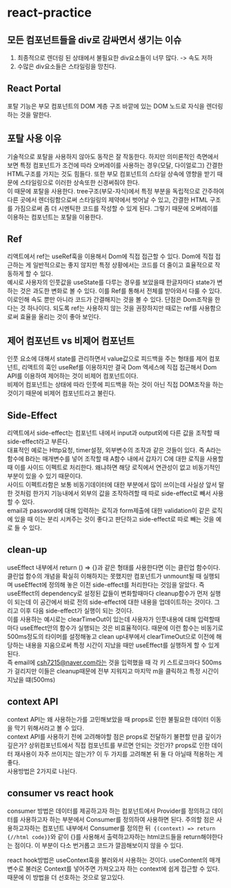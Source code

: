 # react-practice

모든 컴포넌트들을 div로 감싸면서 생기는 이슈
-----
1. 최종적으로 렌더링 된 상태에서 불필요한 div요소들이 너무 많다. -> 속도 저하
2. 수많은 div요소들은 스타일링을 망친다.


React Portal
----
포탈 기능은 부모 컴포넌트의 DOM 계층 구조 바깥에 있는 DOM 노드로 자식을 렌더링하는 것을 말한다.

포탈 사용 이유
----
기술적으로 포탈을 사용하지 않아도 동작은 잘 작동한다. 하지만 의미론적인 측면에서 보면 특정 컴포넌트가 조건에 따라 오버레이를 사용하는 경우(모달, 다이얼로그) 간결한 HTML구조를 가지는 것도 힘들다. 또한 부모 컴포넌트의 스타일 상속에 영향을 받기 때문에 스타일링으로 이러한 상속또한 신경써줘야 한다.     
이 때문에 포탈을 사용한다. tree구조(부모-자식)에서 특정 부분을 독립적으로 간주하여 다른 곳에서 렌더링함으로써 스타일링의 제약에서 벗어날 수 있고, 간결한 HTML 구조를 가짐으로써 좀 더 시멘틱한 코드를 작성할 수 있게 된다. 그렇기 때문에 오버레이를 이용하는 컴포넌트는 포탈을 이용한다.


Ref
----
리액트에서 ref는 useRef훅을 이용해서 Dom에 직접 접근할 수 있다. Dom에 직접 접근하는 게 일반적으로는 좋지 않지만 특정 상황에서는 코드를 더 줄이고 효율적으로 작동하게 할 수 있다.   
예시로 사용자의 인풋값을 useState를 다루는 경우를 보았을때 한글자마다 state가 변하는 것은 과도한 변화로 볼 수 있다. 이를 Ref를 통해서 전체를 받아와서 다룰 수 있다.   
이로인해 속도 뿐만 아니라 코드가 간결해지는 것을 볼 수 있다. 단점은 Dom조작을 한다는 것 하나이다. 되도록 ref는 사용하지 않는 것을 권장하지만 때로는 ref를 사용함으로써 효율을 올리는 것이 좋아 보인다.

제어 컴포넌트 vs 비제어 컴포넌트
-----
인풋 요소에 대해서 state를 관리하면서 value값으로 피드백을 주는 형태를 제어 컴포넌트, 리액트의 훅인 useRef를 이용하지만 결국 Dom 엑세스에 직접 접근해서 Dom API를 이용하여 제어하는 것이 비제어 컴포넌트이다.    
비제어 컴포넌트는 상태에 따라 인풋에 피드백을 하는 것이 아닌 직접 DOM조작을 하는 것이기 때문에 비제어 컴포넌트라고 불린다.

Side-Effect
-----
리액트에서 side-effect는 컴포넌트 내에서 input과 output외에 다른 값을 조작할 때 side-effect라고 부른다.     
대표적인 예로는 Http요청, timer설정, 외부변수의 조작과 같은 것들이 있다.    즉 A라는 함수에 B라는 매개변수를 넣어 조작할 때 A함수 내에서 갑자기 C에 대한 로직을 사용할 때 이를 사이드 이펙트로 처리한다. 왜냐하면 해당 로직에서 연관성이 없고 비동기적인 부분이 있을 수 있기 때문이다.     
사이드 이펙트라함은 보통 비동기데이터에 대한 부분에서 많이 쓰이는데 사실상 앞서 말한 것처럼 한가지 기능내에서 외부의 값을 조작하려할 때 따로 side-effect로 빼서 사용할 수 있다.   
email과 password에 대해 입력하는 로직과 form제출에 대한 validation이 같은 로직에 있을 때 이는 분리 시켜주는 것이 좋다고 판단하고 side-effect로 따로 빼는 것을 예로 들 수 있다.   


clean-up
-----
useEffect 내부에서 return () => {}과 같은 형태를 사용한다면 이는 클린업 함수이다. 클린업 함수의 개념을 확실히 이해하지는 못했지만 컴포넌트가 unmount될 때 실행되며 useEffect에 정의해 놓은 이전 side-effect를 처리한다는 것임을 알았다. 즉 useEffect의 dependency로 설정된 값들이 변화할때마다 cleanup함수가 먼저 실행이 되는데 이 공간에서 바로 전의 side-effect에 대한 내용을 업데이트하는 것이다. 그리고 이후 다음 side-effect가 실행이 되는 것이다.    
이를 사용하는 예시로는 clearTimeOut이 있는데 사용자가 인풋내용에 대해 입력할때마다 useEffect안의 함수가 실행되는 것은 비효율적이다. 때문에 이런 함수는 비동기로 500ms정도의 타이머를 설정해놓고 clean up내부에서 clearTimeOut으로 이전에 해당하는 내용을 지움으로써 특정 시간이 지났을 때만 useEffect를 실행하게 할 수 있게 된다.    
즉 email에 csh7215@naver.com라는 것을 입력했을 때 각 키 스트로크마다 500ms가 걸리지만 이들은 cleanup때문에 전부 지워지고 마지막 m을 클릭하고 특정 시간이 지났을 떄(500ms) 

context API
-----
context API는 왜 사용하는가를 고민해보았을 때 props로 인한 불필요한 데이터 이동을 막기 위해서라고 볼 수 있다.   
context API를 사용하기 전에 고려해야할 점은 props로 전달하기 불편할 만큼 깊이가 깊은가? 상위컴포넌트에서 직접 컴포넌트를 부르면 안되는 것인가? props로 인한 데이터 재사용이 자주 쓰이지는 않는가? 이 두 가지를 고려해본 뒤 둘 다 아닐때 적용하는 게 좋다.    
사용방법은 2가지로 나뉜다.   

consumer vs react hook
-----
consumer 방법은 데이터를 제공하고자 하는 컴포넌트에서 Provider를 정의하고 데이터를 사용하고자 하는 부분에서 Consumer를 정의하여 사용하면 된다. 주의할 점은 사용하고자하는 컴포넌트 내부에서 Consumer를 정의한 뒤``` {(context) => return {//html code}}```와 같이 {}를 사용해서 출력하고자하는 html코드들을 return해야한다는 점이다. 이 부분이 다소 번거롭고 코드가 깔끔해보이지 않을 수 있다. 
      
react hook방법은 useContext훅을 불러와서 사용하는 것이다. useContent의 매개변수로 불러온 Context를 넣어주면 가져오고자 하는 context에 쉽게 접근할 수 있다. 때문에 이 방법을 더 선호하는 것으로 알고있다.   





